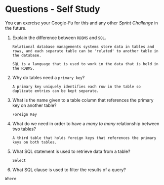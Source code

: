 # Questions - Self Study

You can exercise your Google-Fu for this and any other _Sprint Challenge_ in the future.

1.  Explain the difference between `RDBMS` and `SQL`.

    `Relational database managements systems store data in tables and rows, and each separate table can be 'related' to another table in the database.`

    `SQL is a language that is used to work in the data that is held in the RDBMS.`

2.  Why do tables need a `primary key`?

    `A primary key uniquely identifies each row in the table so duplicate entries can be kept separate.`

3.  What is the name given to a table column that references the primary key on another table?

    `Foreign Key`

4)  What do we need in order to have a _many to many_ relationship between two tables?

    `A third table that holds foreign keys that references the primary keys on both tables.`

5)  What SQL statement is used to retrieve data from a table?

    `Select`

6)  What SQL clause is used to filter the results of a query?

`Where`
